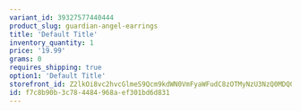 ```yaml
---
variant_id: 39327577440444
product_slug: guardian-angel-earrings
title: 'Default Title'
inventory_quantity: 1
price: '19.99'
grams: 0
requires_shipping: true
option1: 'Default Title'
storefront_id: Z2lkOi8vc2hvcGlmeS9Qcm9kdWN0VmFyaWFudC8zOTMyNzU3NzQ0MDQ0NA==
id: f7c8b90b-3c78-4484-968a-ef301bd6d831
---
```

